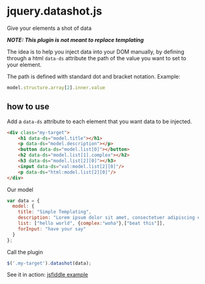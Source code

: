 jquery.datashot.js
==================

Give your elements a shot of data

**_NOTE: This plugin is not meant to replace templating_**

The idea is to help you inject data into your DOM manually, by defining through 
a html `data-ds` attribute the path of the value you want to set to your element. 

The path is defined with standard dot and bracket notation.
Example:

```js
model.structure.array[2].inner.value
```

## how to use

Add a `data-ds` attribute to each element that you want data to be injected.

```html
<div class="my-target">
    <h1 data-ds="model.title"></h1>
    <p data-ds="model.description"></p>
    <button data-ds="model.list[0]"></button>
    <h2 data-ds="model.list[1].complex"></h2>
    <h3 data-ds="model.list[2][0]"></h3>
    <input data-ds="val:model.list[2][0]"/>
    <p data-ds="html:model.list[2][0]"/>
</div>​​​​​​​​​​​​​​​​​​​​​​​​​​​​​​​​​​​​​​​​​​​​​​​​​​​​​​​​​​​​​​​​​​​​​​​​​​​​​​​​​​​​​​​​​​​​​​​​​​​​
```

Our model 

```js
var data = {
  model: {
    title: "Simple Templating",
    description: "Lorem ipsum dolor sit amet, consectetuer adipiscing elit.",
    list: ["hello world", {complex:"woha"},["beat this"]],
    forInput: "have your say"
  }
};
```

Call the plugin

```js
$('.my-target').datashot(data);
```

See it in action: [jsfiddle example](http://jsfiddle.net/acatl/YADbb/)






